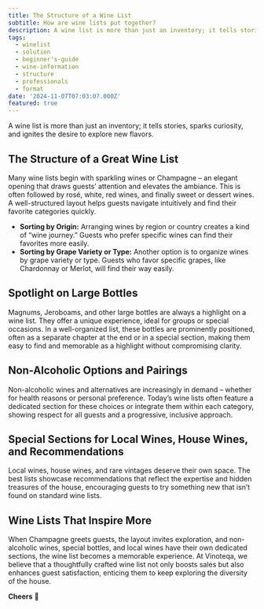 ```yaml
---
title: The Structure of a Wine List
subtitle: How are wine lists put together?
description: A wine list is more than just an inventory; it tells stories, sparks curiosity, and ignites the desire to explore new flavors.
tags:
  - winelist
  - solution
  - beginner's-guide
  - wine-information
  - structure
  - professionals
  - format
date: '2024-11-07T07:03:07.000Z'
featured: true
---
```


A wine list is more than just an inventory; it tells stories, sparks curiosity, and ignites the desire to explore new flavors.

## **The Structure of a Great Wine List**

Many wine lists begin with sparkling wines or Champagne – an elegant opening that draws guests’ attention and elevates the ambiance. This is often followed by rosé, white, red wines, and finally sweet or dessert wines. A well-structured layout helps guests navigate intuitively and find their favorite categories quickly.

- **Sorting by Origin:** Arranging wines by region or country creates a kind of “wine journey.” Guests who prefer specific wines can find their favorites more easily.
- **Sorting by Grape Variety or Type:** Another option is to organize wines by grape variety or type. Guests who favor specific grapes, like Chardonnay or Merlot, will find their way easily.

## **Spotlight on Large Bottles**

Magnums, Jeroboams, and other large bottles are always a highlight on a wine list. They offer a unique experience, ideal for groups or special occasions. In a well-organized list, these bottles are prominently positioned, often as a separate chapter at the end or in a special section, making them easy to find and memorable as a highlight without compromising clarity.

## **Non-Alcoholic Options and Pairings**

Non-alcoholic wines and alternatives are increasingly in demand – whether for health reasons or personal preference. Today’s wine lists often feature a dedicated section for these choices or integrate them within each category, showing respect for all guests and a progressive, inclusive approach.

## **Special Sections for Local Wines, House Wines, and Recommendations**

Local wines, house wines, and rare vintages deserve their own space. The best lists showcase recommendations that reflect the expertise and hidden treasures of the house, encouraging guests to try something new that isn’t found on standard wine lists.

## **Wine Lists That Inspire More**

When Champagne greets guests, the layout invites exploration, and non-alcoholic wines, special bottles, and local wines have their own dedicated sections, the wine list becomes a memorable experience. At Vinoteqa, we believe that a thoughtfully crafted wine list not only boosts sales but also enhances guest satisfaction, enticing them to keep exploring the diversity of the house.

**Cheers** 🍷
